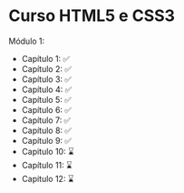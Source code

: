 # Curso HTML5 e CSS3

Módulo 1:
- Capítulo 1: ✅
- Capítulo 2: ✅
- Capítulo 3: ✅
- Capítulo 4: ✅
- Capítulo 5: ✅
- Capítulo 6: ✅
- Capítulo 7: ✅
- Capítulo 8: ✅
- Capítulo 9: ✅
- Capitulo 10: ⌛
- Capítulo 11: ⌛
- Capitulo 12: ⌛
